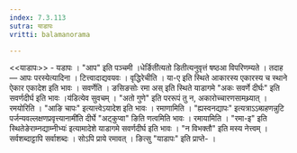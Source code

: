 ```yaml
---
index: 7.3.113
sutra: याडापः
vritti: balamanorama

---
```

<<याडापः>> - यडापः । "आप" इति पञ्चमी ।धेर्ङिती॑त्यतो डितीत्यनुवृत्तं षष्ठआ विपरिणम्यते । तदाह — आपः परस्येत्यादिना । टित्त्वादाद्यवयवः । वृद्धिरेचीति । या-ए इति स्थिते आकारस्य एकारस्य च स्थाने ऐकार एकादेश इति भावः । सवर्णेति । ङसिङसोः रमा अस् इति स्थिते याडागमे "अकः सवर्णे दीर्घः" इति सवर्णदीर्घ इति भावः ।य॑डित्येव सुवचम् । "अतो गुणे" इति पररूपं तु न, अकारोच्चारणसामथ्र्यात् । रमयोरिति । "आङि चापः" इत्यात्त्वेऽयादेश इति भावः । रमाणामिति । "ह्यस्वनद्यापः" इत्यत्राऽ‌ऽब्ग्रहणन्नुटि पर्जन्यवल्लक्षणप्रवृत्त्यानामी॑ति दीर्घे "अट्कुप्वा" ङिति णत्वमिति भावः । रमायामिति । "रमा-इ" इति स्थितेङेराम्नद्याम्नीभ्यः॑ इत्यामादेशे याडागमे सवर्णदीर्घ इति भावः । "न विभक्तौ" इति मस्य नेत्त्वम् । सर्वशब्दाट्टापि सर्वाशब्दः । सोऽपि प्राये रमावत् । ङित्सु "याडापः" इति प्राप्ते- ।